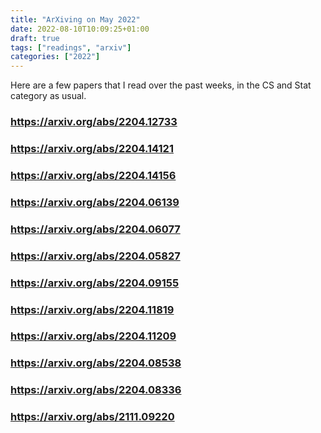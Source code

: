 ```yaml
---
title: "ArXiving on May 2022"
date: 2022-08-10T10:09:25+01:00
draft: true
tags: ["readings", "arxiv"]
categories: ["2022"]
---
```


Here are a few papers that I read over the past weeks, in the CS and Stat category as usual.

### https://arxiv.org/abs/2204.12733

### https://arxiv.org/abs/2204.14121

### https://arxiv.org/abs/2204.14156

### https://arxiv.org/abs/2204.06139

### https://arxiv.org/abs/2204.06077

### https://arxiv.org/abs/2204.05827

### https://arxiv.org/abs/2204.09155

### https://arxiv.org/abs/2204.11819

### https://arxiv.org/abs/2204.11209

### https://arxiv.org/abs/2204.08538

### https://arxiv.org/abs/2204.08336

### https://arxiv.org/abs/2111.09220
